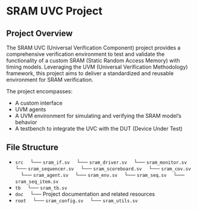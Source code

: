 # SRAM UVC Project

## Project Overview

The SRAM UVC (Universal Verification Component) project provides a comprehensive verification environment to test and validate the functionality of a custom SRAM (Static Random Access Memory) with timing models. Leveraging the UVM (Universal Verification Methodology) framework, this project aims to deliver a standardized and reusable environment for SRAM verification.

The project encompasses:
- A custom interface
- UVM agents
- A UVM environment for simulating and verifying the SRAM model’s behavior
- A testbench to integrate the UVC with the DUT (Device Under Test)

## File Structure

* `src`
  └── `sram_if.sv`
  └── `sram_driver.sv`
  └── `sram_monitor.sv`
  └── `sram_sequencer.sv`
  └── `sram_scoreboard.sv`
  └── `sram_cov.sv`
  └── `sram_agent.sv`
  └── `sram_env.sv`
  └── `sram_seq.sv`
  └── `sram_seq_item.sv`
* `tb`
  └── `sram_tb.sv`
* `doc`
  └── Project documentation and related resources
* `root`
  └── `sram_config.sv`
  └── `sram_utils.sv`
